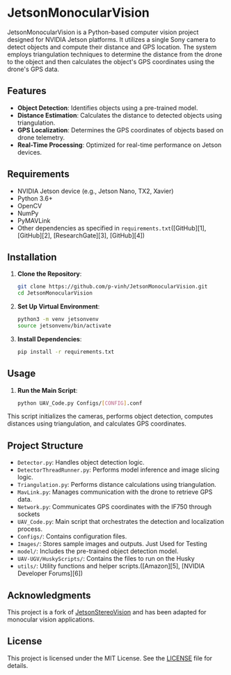 # JetsonMonocularVision

JetsonMonocularVision is a Python-based computer vision project designed for NVIDIA Jetson platforms. It utilizes a single Sony camera to detect objects and compute their distance and GPS location. The system employs triangulation techniques to determine the distance from the drone to the object and then calculates the object's GPS coordinates using the drone's GPS data.

## Features

* **Object Detection**: Identifies objects using a pre-trained model.
* **Distance Estimation**: Calculates the distance to detected objects using triangulation.
* **GPS Localization**: Determines the GPS coordinates of objects based on drone telemetry.
* **Real-Time Processing**: Optimized for real-time performance on Jetson devices.

## Requirements

* NVIDIA Jetson device (e.g., Jetson Nano, TX2, Xavier)
* Python 3.6+
* OpenCV
* NumPy
* PyMAVLink
* Other dependencies as specified in `requirements.txt`([GitHub][1], [GitHub][2], [ResearchGate][3], [GitHub][4])

## Installation

1. **Clone the Repository**:

   ```bash
   git clone https://github.com/p-vinh/JetsonMonocularVision.git
   cd JetsonMonocularVision
   ```



2. **Set Up Virtual Environment**:

   ```bash
   python3 -m venv jetsonvenv
   source jetsonvenv/bin/activate
   ```



3. **Install Dependencies**:

   ```bash
   pip install -r requirements.txt
   ```



## Usage

1. **Run the Main Script**:

   ```bash
   python UAV_Code.py Configs/[CONFIG].conf
   ```



This script initializes the cameras, performs object detection, computes distances using triangulation, and calculates GPS coordinates.

## Project Structure

* `Detector.py`: Handles object detection logic.
* `DetectorThreadRunner.py`: Performs model inference and image slicing logic.
* `Triangulation.py`: Performs distance calculations using triangulation.
* `MavLink.py`: Manages communication with the drone to retrieve GPS data.
* `Network.py`: Communicates GPS coordinates with the IF750 through sockets
* `UAV_Code.py`: Main script that orchestrates the detection and localization process.
* `Configs/`: Contains configuration files.
* `Images/`: Stores sample images and outputs. Just Used for Testing
* `model/`: Includes the pre-trained object detection model.
* `UAV-UGV/HuskyScripts/`: Contains the files to run on the Husky
* `utils/`: Utility functions and helper scripts.([Amazon][5], [NVIDIA Developer Forums][6])

## Acknowledgments

This project is a fork of [JetsonStereoVision](https://github.com/dury2379/JetsonStereoVision) and has been adapted for monocular vision applications.

## License

This project is licensed under the MIT License. See the [LICENSE](LICENSE) file for details.
